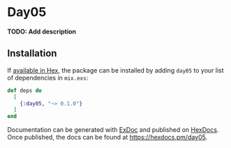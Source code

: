 # Day05

**TODO: Add description**

## Installation

If [available in Hex](https://hex.pm/docs/publish), the package can be installed
by adding `day05` to your list of dependencies in `mix.exs`:

```elixir
def deps do
  [
    {:day05, "~> 0.1.0"}
  ]
end
```

Documentation can be generated with [ExDoc](https://github.com/elixir-lang/ex_doc)
and published on [HexDocs](https://hexdocs.pm). Once published, the docs can
be found at <https://hexdocs.pm/day05>.

